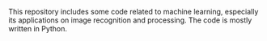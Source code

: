 This repository includes some code related to machine learning, especially its applications on image recognition and processing. The code is mostly written in Python.
